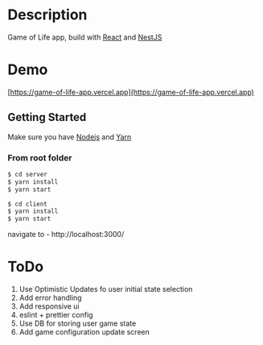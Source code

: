 # Description
Game of Life app, build with [React](https://reactjs.org/) and [NestJS](https://nestjs.com/)

# Demo
[https://game-of-life-app.vercel.app](https://game-of-life-app.vercel.app)

## Getting Started
Make sure you have [Nodejs](https://nodejs.org/) and [Yarn](https://yarnpkg.com/)

### From root folder

```bash
$ cd server
$ yarn install
$ yarn start 
```
```bash
$ cd client
$ yarn install
$ yarn start 
```
navigate to - http://localhost:3000/

# ToDo
<ol>
    <li> Use Optimistic Updates fo user initial state selection 
    <li> Add error handling
    <li> Add responsive ui
    <li> eslint + prettier config
    <li> Use DB for storing user game state
    <li> Add game configuration update screen
</ol>
